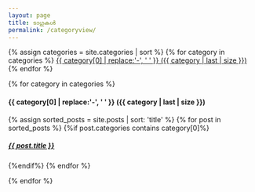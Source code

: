 ```yaml
---
layout: page
title: ടാഗുകൾ
permalink: /categoryview/
---
```

<div class="post-link1">
{% assign categories = site.categories | sort %}
{% for category in categories %}
 <span class="site-tag">
    <a class="post-link1" href="#{{ category | first | slugify }}">
            {{ category[0] | replace:'-', ' ' }} ({{ category | last | size }})
    </a>
</span>
{% endfor %}
</div>

<div id="index">

{% for category in categories %}
<a name="{{ category[0] }}"></a><h4>{{ category[0] | replace:'-', ' ' }} ({{ category | last | size }}) </h4>
{% assign sorted_posts = site.posts | sort: 'title' %}
{% for post in sorted_posts %}
{%if post.categories contains category[0]%}

  <h5><a class="post-link1" href="{{ site.url }}{{site.baseurl}}{{ post.url }}" title="{{ post.title }}">{{ post.title }}</a></h5>
   

{%endif%}
{% endfor %}

{% endfor %}
</div>
